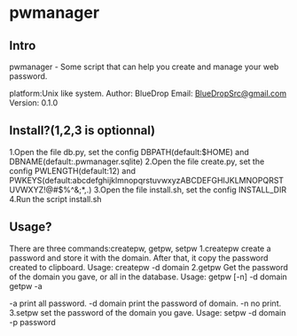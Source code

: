 pwmanager
======

Intro
-----

pwmanager - Some script that can help you create and manage your web password.

platform:Unix like system.
Author: BlueDrop
Email: BlueDropSrc@gmail.com
Version: 0.1.0


Install?(1,2,3 is optionnal)
----------------------------
1.Open the file db.py, set the config DBPATH(default:$HOME) and DBNAME(default:.pwmanager.sqlite)
2.Open the file create.py, set the config PWLENGTH(default:12) and PWKEYS(default:abcdefghijklmnopqrstuvwxyzABCDEFGHIJKLMNOPQRSTUVWXYZ!@#$%^&;*,.)
3.Open the file install.sh, set the config INSTALL_DIR
4.Run the script install.sh

Usage?
------
There are three commands:createpw, getpw, setpw
1.createpw 
create a password and store it with the domain.
After that, it copy the password created to clipboard.
Usage:	createpw -d domain
2.getpw
Get the password of the domain you gave, or all in the database.
Usage:	getpw [-n] -d domain
	getpw -a

-a		print all password.
-d domain	print the password of domain.
-n		no print.
3.setpw
set the password of the domain you gave.
Usage:	setpw -d domain -p password
